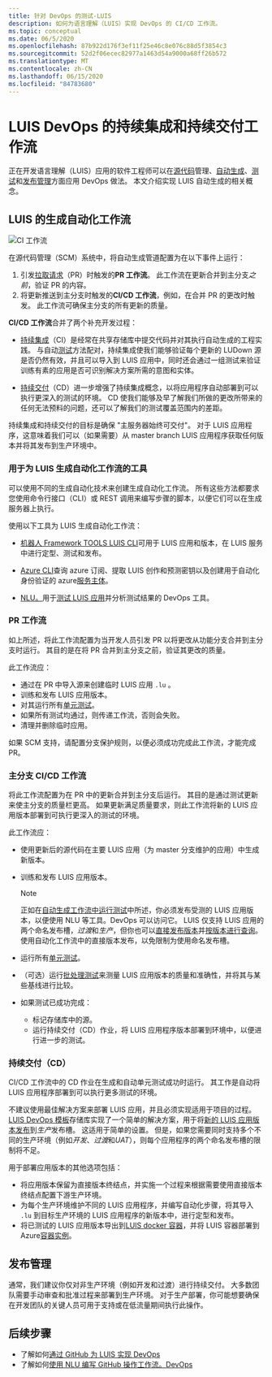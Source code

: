 ```yaml
---
title: 针对 DevOps 的测试-LUIS
description: 如何为语言理解（LUIS）实现 DevOps 的 CI/CD 工作流。
ms.topic: conceptual
ms.date: 06/5/2020
ms.openlocfilehash: 87b922d176f3ef11f25e46c8e076c88d5f3854c3
ms.sourcegitcommit: 52d2f06ecec82977a1463d54a9000a68ff26b572
ms.translationtype: MT
ms.contentlocale: zh-CN
ms.lasthandoff: 06/15/2020
ms.locfileid: "84783680"
---
```

# <a name="continuous-integration-and-continuous-delivery-workflows-for-luis-devops"></a>LUIS DevOps 的持续集成和持续交付工作流

正在开发语言理解（LUIS）应用的软件工程师可以在[源代码](luis-concept-devops-sourcecontrol.md)管理、[自动生成](luis-concept-devops-automation.md)、[测试](luis-concept-devops-testing.md)和[发布管理](luis-concept-devops-automation.md#release-management)方面应用 DevOps 做法。 本文介绍实现 LUIS 自动生成的相关概念。

## <a name="build-automation-workflows-for-luis"></a>LUIS 的生成自动化工作流

![CI 工作流](./media/luis-concept-devops-automation/luis-automation.png)

在源代码管理（SCM）系统中，将自动生成管道配置为在以下事件上运行：

1. 引发[拉取请求](https://help.github.com/github/collaborating-with-issues-and-pull-requests/about-pull-requests)（PR）时触发的**PR 工作流**。 此工作流在更新合并到主分支*之前*，验证 PR 的内容。
1. 将更新推送到主分支时触发的**CI/CD 工作流**，例如，在合并 PR 的更改时触发。 此工作流可确保主分支的所有更新的质量。

**CI/CD 工作流**合并了两个补充开发过程：

* [持续集成](https://docs.microsoft.com/azure/devops/learn/what-is-continuous-integration)（CI）是经常在共享存储库中提交代码并对其执行自动生成的工程实践。 与自动[测试](luis-concept-devops-testing.md)方法配对，持续集成使我们能够验证每个更新的 LUDown 源是否仍然有效，并且可以导入到 LUIS 应用中，同时还会通过一组测试来验证训练有素的应用是否可识别解决方案所需的意图和实体。

* [持续交付](https://docs.microsoft.com/azure/devops/learn/what-is-continuous-delivery)（CD）进一步增强了持续集成概念，以将应用程序自动部署到可以执行更深入的测试的环境。 CD 使我们能够及早了解我们所做的更改所带来的任何无法预料的问题，还可以了解我们的测试覆盖范围内的差距。

持续集成和持续交付的目标是确保 "主服务器始终可交付"。 对于 LUIS 应用程序，这意味着我们可以（如果需要）从 master branch LUIS 应用程序获取任何版本并将其发布到生产环境中。

### <a name="tools-for-building-automation-workflows-for-luis"></a>用于为 LUIS 生成自动化工作流的工具

可以使用不同的生成自动化技术来创建生成自动化工作流。 所有这些方法都要求您使用命令行接口（CLI）或 REST 调用来编写步骤的脚本，以便它们可以在生成服务器上执行。

使用以下工具为 LUIS 生成自动化工作流：

* [机器人 Framework TOOLS LUIS CLI](https://github.com/microsoft/botbuilder-tools/tree/master/packages/LUIS)可用于 LUIS 应用和版本，在 LUIS 服务中进行定型、测试和发布。

* [Azure CLI](https://docs.microsoft.com/cli/azure/?view=azure-cli-latest)查询 azure 订阅、提取 LUIS 创作和预测密钥以及创建用于自动化身份验证的 azure[服务主体](https://docs.microsoft.com/cli/azure/ad/sp?view=azure-cli-latest)。

* [NLU。](https://github.com/microsoft/NLU.DevOps)用于[测试 LUIS 应用](luis-concept-devops-testing.md)并分析测试结果的 DevOps 工具。

### <a name="the-pr-workflow"></a>PR 工作流

如上所述，将此工作流配置为当开发人员引发 PR 以将更改从功能分支合并到主分支时运行。 其目的是在将 PR 合并到主分支之前，验证其更改的质量。

此工作流应：

* 通过在 PR 中导入源来创建临时 LUIS 应用 `.lu` 。
* 训练和发布 LUIS 应用版本。
* 对其运行所有[单元测试](luis-concept-devops-testing.md)。
* 如果所有测试均通过，则传递工作流，否则会失败。
* 清理并删除临时应用。

如果 SCM 支持，请配置分支保护规则，以便必须成功完成此工作流，才能完成 PR。

### <a name="the-master-branch-cicd-workflow"></a>主分支 CI/CD 工作流

将此工作流配置为在 PR 中的更新合并到主分支后运行。 其目的是通过测试更新来使主分支的质量栏更高。 如果更新满足质量要求，则此工作流将新的 LUIS 应用版本部署到可执行更深入的测试的环境。

此工作流应：

* 使用更新后的源代码在主要 LUIS 应用（为 master 分支维护的应用）中生成新版本。

* 训练和发布 LUIS 应用版本。

  > [!NOTE]
  > 正如在[自动生成工作流中运行测试](luis-concept-devops-testing.md#running-tests-in-an-automated-build-workflow)中所述，你必须发布受测的 LUIS 应用版本，以便使用 NLU 等工具。DevOps 可以访问它。 LUIS 仅支持 LUIS 应用的两个命名发布槽，*过渡*和*生产*，但你也可以[直接发布版本](https://github.com/microsoft/botframework-cli/blob/master/packages/luis/README.md#bf-luisapplicationpublish)并[按版本进行查询](https://docs.microsoft.com/azure/cognitive-services/luis/luis-migration-api-v3#changes-by-slot-name-and-version-name)。 使用自动化工作流中的直接版本发布，以免限制为使用命名发布槽。

* 运行所有[单元测试](luis-concept-devops-testing.md)。

* （可选）运行[批处理测试](luis-concept-devops-testing.md#how-to-do-unit-testing-and-batch-testing)来测量 LUIS 应用版本的质量和准确性，并将其与某些基线进行比较。

* 如果测试已成功完成：
  * 标记存储库中的源。
  * 运行持续交付（CD）作业，将 LUIS 应用程序版本部署到环境中，以便进行进一步的测试。

### <a name="continuous-delivery-cd"></a>持续交付（CD）

CI/CD 工作流中的 CD 作业在生成和自动单元测试成功时运行。 其工作是自动将 LUIS 应用程序部署到可以执行更多测试的环境。

不建议使用最佳解决方案来部署 LUIS 应用，并且必须实现适用于项目的过程。 [LUIS DevOps 模板](https://github.com/Azure-Samples/LUIS-DevOps-Template)存储库实现了一个简单的解决方案，用于将[新的 LUIS 应用版本发布](https://docs.microsoft.com/azure/cognitive-services/luis/luis-how-to-publish-app)到*生产*发布槽。 这适用于简单的设置。 但是，如果您需要同时支持多个不同的生产环境（例如*开发*、*过渡*和*UAT*），则每个应用程序的两个命名发布槽的限制将不足。

用于部署应用版本的其他选项包括：

* 将应用版本保留为直接版本终结点，并实施一个过程来根据需要使用直接版本终结点配置下游生产环境。
* 为每个生产环境维护不同的 LUIS 应用程序，并编写自动化步骤，将其导入 `.lu` 到目标生产环境的 LUIS 应用程序的新版本中，进行定型和发布。
* 将已测试的 LUIS 应用版本导出到[LUIS docker 容器](https://docs.microsoft.com/azure/cognitive-services/luis/luis-container-howto?tabs=v3)，并将 LUIS 容器部署到 Azure[容器实例](https://docs.microsoft.com/azure/container-instances/)。

## <a name="release-management"></a>发布管理

通常，我们建议你仅对非生产环境（例如开发和过渡）进行持续交付。 大多数团队需要手动审查和批准过程来部署到生产环境。 对于生产部署，你可能想要确保在开发团队的关键人员可用于支持或在低流量期间执行此操作。

## <a name="next-steps"></a>后续步骤

* 了解如何[通过 GitHub 为 LUIS 实现 DevOps](luis-how-to-devops-with-github.md)
* 了解如何[使用 NLU 编写 GitHub 操作工作流。DevOps](https://github.com/Azure-Samples/LUIS-DevOps-Template/blob/master/docs/4-pipeline.md)
